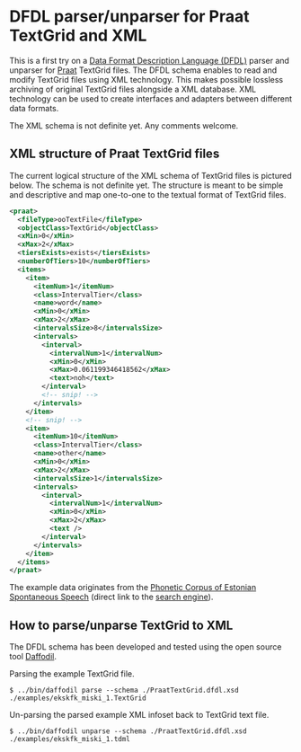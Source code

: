 # DFDL parser/unparser for Praat TextGrid and XML

This is a first try on a  [Data Format Description Language (DFDL)](http://dfdlschemas.github.io/) parser and unparser for [Praat](http://www.fon.hum.uva.nl/praat/) TextGrid files. The DFDL schema enables to read and modify TextGrid files using XML technology. This makes possible lossless archiving of original TextGrid files alongside a XML database. XML technology can be used to create interfaces and adapters between different data formats.

The XML schema is not definite yet. Any comments welcome.

## XML structure of Praat TextGrid files

The current logical structure of the XML schema of TextGrid files is pictured below. The schema is not definite yet. The structure is meant to be simple and descriptive and map one-to-one to the textual format of TextGrid files.

```xml
<praat>
  <fileType>ooTextFile</fileType>
  <objectClass>TextGrid</objectClass>
  <xMin>0</xMin>
  <xMax>2</xMax>
  <tiersExists>exists</tiersExists>
  <numberOfTiers>10</numberOfTiers>
  <items>
    <item>
      <itemNum>1</itemNum>
      <class>IntervalTier</class>
      <name>word</name>
      <xMin>0</xMin>
      <xMax>2</xMax>
      <intervalsSize>8</intervalsSize>
      <intervals>
        <interval>
          <intervalNum>1</intervalNum>
          <xMin>0</xMin>
          <xMax>0.061199346418562</xMax>
          <text>noh</text>
        </interval>
        <!-- snip! -->
      </intervals>
    </item>
    <!-- snip! -->
    <item>
      <itemNum>10</itemNum>
      <class>IntervalTier</class>
      <name>other</name>
      <xMin>0</xMin>
      <xMax>2</xMax>
      <intervalsSize>1</intervalsSize>
      <intervals>
        <interval>
          <intervalNum>1</intervalNum>
          <xMin>0</xMin>
          <xMax>2</xMax>
          <text />
        </interval>
      </intervals>
    </item>
  </items>
</praat>
```

The example data originates from the [Phonetic Corpus of Estonian Spontaneous Speech](http://www.keel.ut.ee/en/languages-resourceslanguages-resources/phonetic-corpus-estonian-spontaneous-speech) (direct link to the [search engine](http://www.murre.ut.ee/otsing/ekskfk.php?select%5B0%5D%5Blayer%5D=word&select%5B0%5D%5Blogic%5D=REGEXP&select%5B0%5D%5Btext%5D=miski&korpused%5B0%5D=dialoogid&korpused%5B1%5D=monoloogid&limit=50&submit=Otsi)).

## How to parse/unparse TextGrid to XML

The DFDL schema has been developed and tested using the open source tool [Daffodil](https://opensource.ncsa.illinois.edu/confluence/display/DFDL).

Parsing the example TextGrid file.
```shell
$ ../bin/daffodil parse --schema ./PraatTextGrid.dfdl.xsd ./examples/ekskfk_miski_1.TextGrid
```

Un-parsing the parsed example XML infoset back to TextGrid text file.

```shell
$ ../bin/daffodil unparse --schema ./PraatTextGrid.dfdl.xsd ./examples/ekskfk_miski_1.tdml
```
